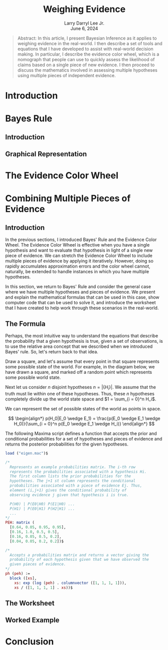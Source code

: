 <center><h1>Weighing Evidence</h1></center>

<center>Larry Darryl Lee Jr.</center>

<center>June 6, 2024</center>

> Abstract: In this article, I present Bayesian Inference as it applies to weighing evidence in the real-world. I then describe a set of tools and equations that I have developed to assist with real-world decision making. In particular, I describe the evidence color wheel, which is a nomograph that people can use to quickly assess the likelihood of claims based on a single piece of new evidence. I then proceed to discuss the mathematics involved in assessing multiple hypotheses using multiple pieces of independent evidence.

# Introduction

# Bayes Rule

## Introduction

## Graphical Representation

# The Evidence Color Wheel

# Combining Multiple Pieces of Evidence

## Introduction

In the previous sections, I introduced Bayes' Rule and the Evidence Color Wheel. The Evidence Color Wheel is effective when you have a single hypothesis and want to evaluate that hypothesis in light of a single new piece of evidence. We can stretch the Evidence Color Wheel to include multiple pieces of evidence by applying it iteratively. However, doing so rapidly accumulates approximation errors and the color wheel cannot, naturally, be extended to handle instances in which you have multiple hypotheses.

In this section, we return to Bayes' Rule and consider the general case where we have multiple hypotheses and pieces of evidence. We present and explain the mathematical formulas that can be used in this case, show computer code that can be used to solve it, and introduce the worksheet that I have created to help work through these scenarios in the real-world. 

## The Formula

Perhaps, the most intuitive way to understand the equations that describe the probability that a given hypothesis is true, given a set of observations, is to use the relative area concept that we described when we introduced Bayes' rule. So, let's return back to that idea.

Draw a square, and let's assume that every point in that square represents some possible state of the world. For example, in the diagram below, we have drawn a square, and marked off a random point which represents some possible world state.

Next let us consider $n$ disjoint hypotheses $n = |\{H_i\}|$. We assume that the truth must lie within one of these hypotheses. Thus, these $n$ hypotheses completely divide up the world state space and $1 = \sum_{i = 0}^n H_i$.


We can represent the set of possible states of the world as points in space. 

$$
\begin{align*}
p(H_0|E_0 \wedge E_1) = \frac{p(E_0 \wedge E_1 \wedge H_0)}{\sum_{i = 0}^n p(E_0 \wedge E_1 \wedge H_i)}
\end{align*}
$$

The following Maxima script defines a function that accepts the prior and conditional probabilities for a set of hypotheses and pieces of evidence and returns the posterior probabilities for the given hypotheses. 

```maxima
load ("eigen.mac")$

/*
  Represents an example probabilities matrix. The i-th row
  represents the probabilities associated with a hypothesis Hi.
  The first column lists the prior probabilities for the
  hypotheses. The j+1 st column represents the conditional
  probabilities associated with a piece of evidence Ej. Thus,
  element (i,j+1) gives the conditional probability of
  observing evidence j given that hypothesis i is true.   

  P(H0) | P(E0|H0) P(E1|H0) ...
  P(H1) | P(E0|H1) P(H2|H1) ...
  ...
*/
PEH: matrix (
  [0.64, 0.05, 0.95, 0.95],
  [0.16, 1.0, 0.5, 0.5],
  [0.16, 0.05, 0.5, 0.2],
  [0.04, 0.05, 0.2, 0.2])$

/*
  Accepts a probabilities matrix and returns a vector giving the
  probability of each hypothesis given that we have observed the
  given pieces of evidence.
*/
ph (peh) :=
  block ([xs],
    xs: exp (log (peh) . columnvector ([1, 1, 1, 1])),
    xs / ([1, 1, 1, 1] . xs))$
```



## The Worksheet

## Worked Example

# Conclusion
